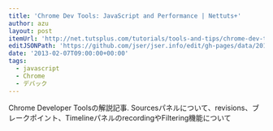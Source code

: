 ```yaml
---
title: 'Chrome Dev Tools: JavaScript and Performance | Nettuts+'
author: azu
layout: post
itemUrl: 'http://net.tutsplus.com/tutorials/tools-and-tips/chrome-dev-tools-javascript-and-performance/'
editJSONPath: 'https://github.com/jser/jser.info/edit/gh-pages/data/2013/02/index.json'
date: '2013-02-07T09:00:00+00:00'
tags:
  - javascript
  - Chrome
  - デバック
---
```

Chrome Developer Toolsの解説記事.
Sourcesパネルについて、revisions、ブレークポイント、TimelineパネルのrecordingやFiltering機能について
